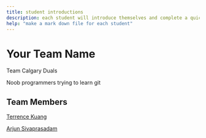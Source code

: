 ```yaml
---
title: student introductions
description: each student will introduce themselves and complete a quick bio
help: "make a mark down file for each student"
---
```


# Your Team Name

Team Calgary Duals

Noob programmers trying to learn git

## Team Members

[Terrence Kuang](/Terrence.md)

[Arjun Sivaprasadam](/Arjun.md)
